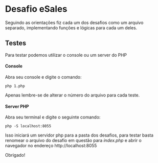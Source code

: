 # Desafio eSales

Seguindo as orientações fiz cada um dos desafios como um arquivo separado, implementando funções e lógicas para cada um deles.

## Testes
Para testar podemos utilizar o console ou um server do PHP

#### Console
Abra seu console e digite o comando:

```
php 1.php
```

Apenas lembre-se de alterar o número do arquivo para cada teste.

#### Server PHP
Abra seu terminal e digite o seguinte comando:

```
php -S localhost:8055
```

Isso iniciará um servidor php para a pasta dos desafios, para testar basta renomear o arquivo do desafio em questão para *index.php* e abrir o navegador no endereço http://localhost:8055


Obrigado!
